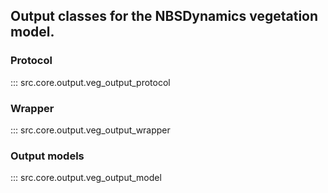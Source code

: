 ## Output classes for the NBSDynamics vegetation model.

### Protocol
::: src.core.output.veg_output_protocol

### Wrapper
::: src.core.output.veg_output_wrapper

### Output models
::: src.core.output.veg_output_model
